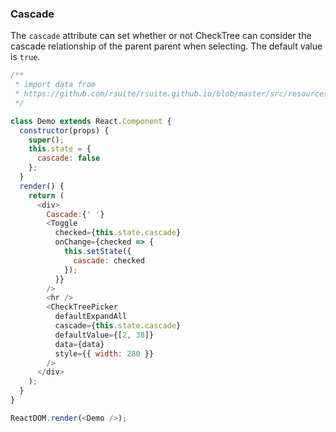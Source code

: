 ### Cascade

The `cascade` attribute can set whether or not CheckTree can consider the cascade relationship of the parent parent when selecting. The default value is `true`.

<!--start-code-->

```js
/**
 * import data from
 * https://github.com/rsuite/rsuite.github.io/blob/master/src/resources/data/en/city-simplified.ts
 */

class Demo extends React.Component {
  constructor(props) {
    super();
    this.state = {
      cascade: false
    };
  }
  render() {
    return (
      <div>
        Cascade:{' '}
        <Toggle
          checked={this.state.cascade}
          onChange={checked => {
            this.setState({
              cascade: checked
            });
          }}
        />
        <hr />
        <CheckTreePicker
          defaultExpandAll
          cascade={this.state.cascade}
          defaultValue={[2, 38]}
          data={data}
          style={{ width: 280 }}
        />
      </div>
    );
  }
}

ReactDOM.render(<Demo />);
```

<!--end-code-->
